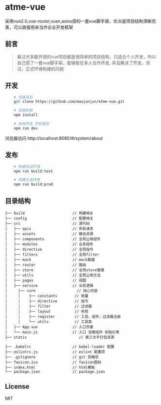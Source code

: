 # atme-vue
采用vue2.0,vue-router,vuex,axios搭的一套vue脚手架，优点是项目结构清晰完善，可以直接用来当作企业开发框架

## 前言
> 看过大多数开源的vue项目都是很简单的项目结构，只适合个人开发，所以自己搭了一套vue脚手架，能够胜任多人合作开发, 并且解决了开发，测试，正式环境构建的问题


## 开发
```bash
    # 克隆项目
    git clone https://github.com/maxjunjun/atme-vue.git

    # 安装依赖
    npm install

    # 本地开发 开启服务
    npm run dev
```
浏览器访问 http://localhost:8080/#/system/about

## 发布
```bash
    # 构建测试环境
    npm run build:test

    # 构建生成环境
    npm run build:prod
```

## 目录结构
```shell
├── build                      // 构建相关  
├── config                     // 配置相关
├── src                        // 源代码
│   ├── apis                   // 所有请求
│   ├── assets                 // 静态资源
│   ├── components             // 全局公用组件
│   ├── modules                // 业务组件
│   ├── directive              // 全局指令
│   ├── filters                // 全局filter
│   ├── mock                   // mock数据
│   ├── router                 // 路由
│   ├── store                  // 全局store管理
│   ├── utils                  // 全局公用方法
│   ├── pages                  // 视图
│   ├── service                // 业务逻辑
│     ├── core                   // 核心内容
│     │    ├── constants        // 常量
│     │    ├── directive        // 指令
│     │    ├── filter           // 过滤器 
│     │    ├── layout           // 布局 
│     │    ├── register         // 工具，组件，过滤器注册
│     │    └── utils            // 工具类
│   ├── App.vue                // 入口页面
│   └── main.js                // 入口 加载组件 初始化等
├── static                        // 第三方不打包资源

├── .babelrc                   // babel-loader 配置
├── eslintrc.js                // eslint 配置项
├── .gitignore                 // git 忽略项
├── favicon.ico                // favicon图标
├── index.html                 // html模板
└── package.json               // package.json

```

## License

MIT
